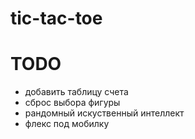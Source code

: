 # tic-tac-toe

# TODO
* добавить таблицу счета
* сброс выбора фигуры
* рандомный искуственный интеллект
* флекс под мобилку
